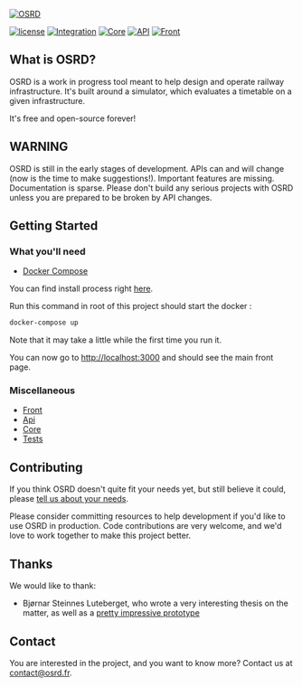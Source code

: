 [![OSRD](assets/branding/osrd_small.svg)](https://github.com/DGEXSolutions/osrd)

[![license](https://img.shields.io/badge/license-LGPL-blue.svg)](https://github.com/DGEXSolutions/osrd/blob/dev/LICENSE)
[![Integration](https://github.com/DGEXSolutions/osrd/actions/workflows/integration_tests.yml/badge.svg)](https://github.com/DGEXSolutions/osrd/actions/workflows/integration_tests.yml)
[![Core](https://github.com/DGEXSolutions/osrd/actions/workflows/core.yml/badge.svg)](https://github.com/DGEXSolutions/osrd/actions/workflows/core.yml)
[![API](https://github.com/DGEXSolutions/osrd/actions/workflows/api.yml/badge.svg)](https://github.com/DGEXSolutions/osrd/actions/workflows/api.yml)
[![Front](https://github.com/DGEXSolutions/osrd/actions/workflows/front.yml/badge.svg)](https://github.com/DGEXSolutions/osrd/actions/workflows/front.yml)

## What is OSRD?

OSRD is a work in progress tool meant to help design and operate railway infrastructure.
It's built around a simulator, which evaluates a timetable on a given infrastructure.

It's free and open-source forever!

## WARNING

OSRD is still in the early stages of development.
APIs can and will change (now is the time to make suggestions!).
Important features are missing. Documentation is sparse.
Please don't build any serious projects with OSRD unless you are prepared to be broken by API changes.

## Getting Started

### What you'll need

- [Docker Compose](https://github.com/docker/compose)

You can find install process right [here](https://docs.docker.com/compose/install/).

Run this command in root of this project should start the docker :
```sh
docker-compose up
```

Note that it may take a little while the first time you run it.

You can now go to [http://localhost:3000](http://localhost:3000/) and should see the main front page.

### Miscellaneous

- [Front](front/README.md)
- [Api](api/README.md)
- [Core](core/README.md)
- [Tests](tests/README.md)

## Contributing

If you think OSRD doesn't quite fit your needs yet, but still believe it could,
please [tell us about your needs](https://github.com/DGEXSolutions/osrd/issues/new).

Please consider committing resources to help development if you'd like to use OSRD in production.
Code contributions are very welcome, and we'd love to work together to make this project better.

## Thanks

We would like to thank:

- Bjørnar Steinnes Luteberget, who wrote a very interesting thesis on the matter,
  as well as a [pretty impressive prototype](https://github.com/luteberget/junction)

## Contact

You are interested in the project, and you want to know more? Contact us at <contact@osrd.fr>.
